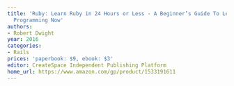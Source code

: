 ```yaml
---
title: 'Ruby: Learn Ruby in 24 Hours or Less - A Beginner’s Guide To Learning Ruby
  Programming Now'
authors:
- Robert Dwight
year: 2016
categories:
- Rails
prices: 'paperbook: $9, ebook: $3'
editor: CreateSpace Independent Publishing Platform
home_url: https://www.amazon.com/gp/product/1533191611
---
```


